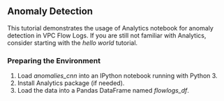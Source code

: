 ## Anomaly Detection 
This tutorial demonstrates the usage of Analytics notebook for anomaly detection in VPC Flow Logs. 
If you are still not familiar with Analytics, consider starting with the *hello world* tutorial.

### Preparing the Environment
1. Load *anomalies_cnn* into an IPython notebook running with Python 3.
2. Install Analytics package (if needed).
3. Load the data into a Pandas DataFrame named *flowlogs_df*.

